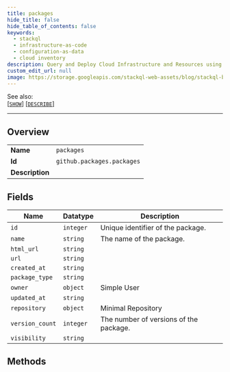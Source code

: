 ```yaml
---
title: packages
hide_title: false
hide_table_of_contents: false
keywords:
  - stackql
  - infrastructure-as-code
  - configuration-as-data
  - cloud inventory
description: Query and Deploy Cloud Infrastructure and Resources using SQL
custom_edit_url: null
image: https://storage.googleapis.com/stackql-web-assets/blog/stackql-blog-post-featured-image.png
---
```

  
    
See also:   
[[` SHOW `]](/docs/language-spec/show) [[` DESCRIBE `]](/docs/language-spec/describe)  
* * * 
## Overview
<table><tbody>
<tr><td><b>Name</b></td><td><code>packages</code></td></tr>
<tr><td><b>Id</b></td><td><code>github.packages.packages</code></td></tr>
<tr><td><b>Description</b></td><td></td></tr>
</tbody></table>

## Fields
| Name | Datatype | Description |
| ---- | -------- | ----------- |
| `id` | `integer` | Unique identifier of the package. |
| `name` | `string` | The name of the package. |
| `html_url` | `string` |  |
| `url` | `string` |  |
| `created_at` | `string` |  |
| `package_type` | `string` |  |
| `owner` | `object` | Simple User |
| `updated_at` | `string` |  |
| `repository` | `object` | Minimal Repository |
| `version_count` | `integer` | The number of versions of the package. |
| `visibility` | `string` |  |
## Methods
